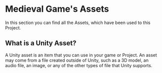 # Medieval Game's Assets

In this section you can find all the Assets, which have been used to this Project.

## What is a Unity Asset?

A Unity asset is an item that you can use in your game or Project. An asset may come from a file created outside of Unity, such as a 3D model, an audio file, an image, or any of the other types of file that Unity supports.
